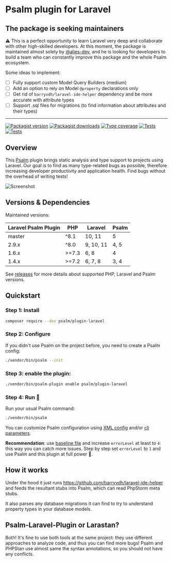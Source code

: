 # Psalm plugin for Laravel

## The package is seeking maintainers

⚠️ This is a perfect opportunity to learn Laravel very deep and collaborate with other high-skilled developers.
At this moment, the package is maintained almost solely by [@alies-dev](https://github.com/sponsors/alies-dev), and he is looking for developers to build a team
who can constantly improve this package and the whole Psalm ecosystem.

Some ideas to implement:
 - [ ] Fully support custom Model Query Builders (medium)
 - [ ] Add an option to rely on Model `@property` declarations only
 - [ ] Get rid of `barryvdh/laravel-ide-helper` dependency and be more accurate with attribute types
 - [ ] Support .sql files for migrations (to find information about attributes and their types)

________


[![Packagist version](https://img.shields.io/packagist/v/psalm/plugin-laravel.svg)](https://packagist.org/packages/psalm/plugin-laravel)
[![Packagist downloads](https://img.shields.io/packagist/dt/psalm/plugin-laravel.svg)](https://packagist.org/packages/psalm/plugin-laravel)
[![Type coverage](https://shepherd.dev/github/psalm/psalm-plugin-laravel/coverage.svg)](https://shepherd.dev/github/psalm/psalm-plugin-laravel)
[![Tests](https://github.com/psalm/psalm-plugin-laravel/actions/workflows/test.yml/badge.svg)](https://github.com/psalm/psalm-plugin-laravel/actions/workflows/test.yml)
[![Tests](https://github.com/psalm/psalm-plugin-laravel/actions/workflows/test-laravel.yml/badge.svg)](https://github.com/psalm/psalm-plugin-laravel/actions/workflows/test-laravel.yml)

## Overview
This [Psalm](https://github.com/vimeo/psalm) plugin brings static analysis and type support to projects using Laravel.
Our goal is to find as many type-related bugs as possible, therefore increasing developer productivity and application health.
Find bugs without the overhead of writing tests!
 
 ![Screenshot](/assets/screenshot.png)


## Versions & Dependencies

Maintained versions:

| Laravel Psalm Plugin | PHP   | Laravel    | Psalm |
|----------------------|-------|------------|-------|
| master               | ^8.1  | 10, 11     | 5     |
| 2.9.x                | ^8.0  | 9, 10, 11  | 4, 5  |
| 1.6.x                | >=7.3 | 6, 8       | 4     |
| 1.4.x                | >=7.2 | 6, 7, 8    | 3, 4  |

See [releases](https://github.com/psalm/psalm-plugin-laravel/releases) for more details about supported PHP, Laravel and Psalm versions.


## Quickstart

### Step 1: Install

```bash
composer require --dev psalm/plugin-laravel
```

### Step 2: Configure
If you didn't use Psalm on the project before, you need to create a Psalm config:
```bash
./vendor/bin/psalm --init
```

### Step 3: enable the plugin:
```bash
./vendor/bin/psalm-plugin enable psalm/plugin-laravel
```


### Step 4: Run 🚀
Run your usual Psalm command:
```bash
./vendor/bin/psalm
```

You can customize Psalm configuration using [XML config](https://psalm.dev/docs/running_psalm/configuration/)
and/or [cli parameters](https://psalm.dev/docs/running_psalm/command_line_usage/).

**Recommendation**: use [baseline file](https://psalm.dev/docs/running_psalm/dealing_with_code_issues/#using-a-baseline-file) and increase
`errorLevel` at least to `4`: this way you can catch more issues. Step by step set `errorLevel` to `1` and use Psalm and this plugin at full power 🚀.  


## How it works

Under the hood it just runs https://github.com/barryvdh/laravel-ide-helper and feeds the resultant stubs into Psalm, which can read PhpStorm meta stubs.

It also parses any database migrations it can find to try to understand property types in your database models.


## Psalm-Laravel-Plugin or Larastan?

Both! It's fine to use both tools at the same project: they use different approaches to analyze code, and thus you can find more bugs!
Psalm and PHPStan use almost same the syntax annotations, so you should not have any conflicts.
